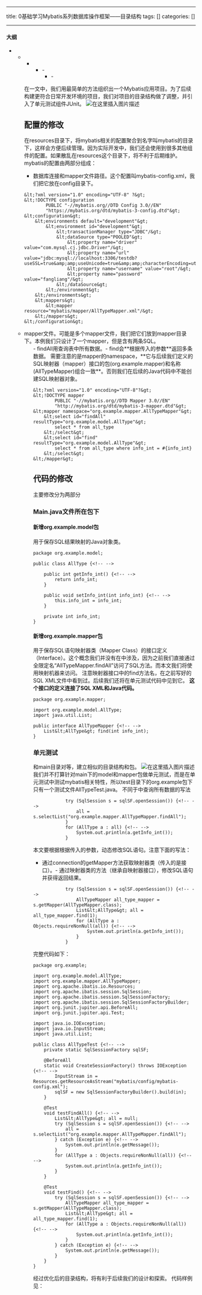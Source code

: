 
--- 
title:  0基础学习Mybatis系列数据库操作框架——目录结构 
tags: []
categories: [] 

---


#### 大纲
- - - <ul><li>- <ul><li>- 


在一文中，我们用最简单的方法组织出一个Mybatis应用项目。为了后续构建更符合日常开发环境的项目，我们对项目的目录结构做了调整，并引入了单元测试组件JUnit。 <img src="https://img-blog.csdnimg.cn/direct/4a85d0d2b9634334a9d9ae2be488c819.png" alt="在这里插入图片描述">

## 配置的修改

在resources目录下，将mybatis相关的配置聚合到名字叫mybatis的目录下，这样会方便后续管理。因为实际开发中，我们还会使用到很多其他组件的配置。如果散乱在resources这个目录下，将不利于后期维护。 mybatis的配置由两部分组成：
- 数据库连接和mapper文件路径。这个配置叫mybatis-config.xml，我们把它放在config目录下。
```
&lt;?xml version="1.0" encoding="UTF-8" ?&gt;
&lt;!DOCTYPE configuration
        PUBLIC "-//mybatis.org//DTD Config 3.0//EN"
        "https://mybatis.org/dtd/mybatis-3-config.dtd"&gt;
&lt;configuration&gt;
    &lt;environments default="development"&gt;
        &lt;environment id="development"&gt;
            &lt;transactionManager type="JDBC"/&gt;
            &lt;dataSource type="POOLED"&gt;
                &lt;property name="driver" value="com.mysql.cj.jdbc.Driver"/&gt;
                &lt;property name="url" value="jdbc:mysql://localhost:3306/testdb?useSSL=true&amp;amp;useUnicode=true&amp;amp;characterEncoding=utf8"/&gt;
                &lt;property name="username" value="root"/&gt;
                &lt;property name="password" value="fangliang"/&gt;
            &lt;/dataSource&gt;
        &lt;/environment&gt;
    &lt;/environments&gt;
    &lt;mappers&gt;
        &lt;mapper resource="mybatis/mapper/AllTypeMapper.xml"/&gt;
    &lt;/mappers&gt;
&lt;/configuration&gt;

```
<li>mapper文件。可能是多个mapper文件，我们把它们放到mapper目录下。本例我们只设计了一个mapper，但是含有两条SQL。 
  <ul>- findAll用查询表中所有数据。- find会**根据传入的参数**返回多条数据。
需要注意的是mapper的namespace，**它与后续我们定义的SQL映射器（mapper）接口的包(org.example.mapper)和名称(AllTypeMapper)组合一致**。否则我们在后续的Java代码中不能创建SQL映射器对象。

```
&lt;?xml version="1.0" encoding="UTF-8"?&gt;
&lt;!DOCTYPE mapper
        PUBLIC "-//mybatis.org//DTD Mapper 3.0//EN"
        "http://mybatis.org/dtd/mybatis-3-mapper.dtd"&gt;
&lt;mapper namespace="org.example.mapper.AllTypeMapper"&gt;
    &lt;select id="findAll" resultType="org.example.model.AllType"&gt;
        select * from all_type
    &lt;/select&gt;
    &lt;select id="find" resultType="org.example.model.AllType"&gt;
        select * from all_type where info_int = #{info_int}
    &lt;/select&gt;
&lt;/mapper&gt;

```

## 代码的修改

主要修改分为两部分

### Main.java文件所在包下

#### 新增org.example.model包

用于保存SQL结果映射的Java对象类。

```
package org.example.model;

public class AllType {<!-- -->

    public int getInfo_int() {<!-- -->
        return info_int;
    }

    public void setInfo_int(int info_int) {<!-- -->
        this.info_int = info_int;
    }

    private int info_int;
}

```

#### 新增org.example.mapper包

用于保存SQL语句映射器类（Mapper Class）的接口定义（Interface）。这个概念我们并没有在中涉及，因为之前我们直接通过全限定名“AllTypeMapper.findAll”访问了SQL方法。而本文我们将使用映射机器来访问。 注意映射器接口中的find方法名，在之前写好的SQL XML文件中看到过。后续我们还将在单元测试代码中见到它。 **这个接口的定义连接了SQL XML和Java代码。**

```
package org.example.mapper;

import org.example.model.AllType;
import java.util.List;

public interface AllTypeMapper {<!-- -->
    List&lt;AllType&gt; find(int info_int);
}

```

### 单元测试

和main目录对等，建立相似的目录结构和包。 <img src="https://img-blog.csdnimg.cn/direct/868963083f644afaa2d3834f061d961e.png" alt="在这里插入图片描述"> 我们并不打算针对main下的model和mapper包做单元测试，而是在单元测试中测试mybatis相关特性，所以test目录下的org.example包下只有一个测试文件AllTypeTest.java。 不同于中查询所有数据的写法

```
            try (SqlSession s = sqlSF.openSession()) {<!-- -->
                all = s.selectList("org.example.mapper.AllTypeMapper.findAll");
            }
            for (AllType a : all) {<!-- -->
                System.out.println(a.getInfo_int());
            }

```

本文要根据根据传入的参数，动态修改SQL语句。注意下面的写法：
- 通过connection的getMapper方法获取映射器类（传入的是接口）。- 通过映射器类的方法（继承自映射器接口），修改SQL语句并获得返回结果。
```
            try (SqlSession s = sqlSF.openSession()) {<!-- -->
                AllTypeMapper all_type_mapper = s.getMapper(AllTypeMapper.class);
                List&lt;AllType&gt; all = all_type_mapper.find(1);
                for (AllType a : Objects.requireNonNull(all)) {<!-- -->
                	System.out.println(a.getInfo_int());
            	}
            }

```

完整代码如下：

```
package org.example;

import org.example.model.AllType;
import org.example.mapper.AllTypeMapper;
import org.apache.ibatis.io.Resources;
import org.apache.ibatis.session.SqlSession;
import org.apache.ibatis.session.SqlSessionFactory;
import org.apache.ibatis.session.SqlSessionFactoryBuilder;
import org.junit.jupiter.api.BeforeAll;
import org.junit.jupiter.api.Test;

import java.io.IOException;
import java.io.InputStream;
import java.util.List;

public class AllTypeTest {<!-- -->
    private static SqlSessionFactory sqlSF;

    @BeforeAll
    static void CreateSessionFactory() throws IOException {<!-- -->
        InputStream in = Resources.getResourceAsStream("mybatis/config/mybatis-config.xml");
        sqlSF = new SqlSessionFactoryBuilder().build(in);
    }
    
    @Test
    void testFindAll() {<!-- -->
        List&lt;AllType&gt; all = null;
        try (SqlSession s = sqlSF.openSession()) {<!-- -->
            all = s.selectList("org.example.mapper.AllTypeMapper.findAll");
        } catch (Exception e) {<!-- -->
            System.out.println(e.getMessage());
        }
        for (AllType a : Objects.requireNonNull(all)) {<!-- -->
            System.out.println(a.getInfo_int());
        }
    }

    @Test
    void testFind() {<!-- -->
        try (SqlSession s = sqlSF.openSession()) {<!-- -->
            AllTypeMapper all_type_mapper = s.getMapper(AllTypeMapper.class);
            List&lt;AllType&gt; all = all_type_mapper.find(1);
            for (AllType a : Objects.requireNonNull(all)) {<!-- -->
                System.out.println(a.getInfo_int());
            }
        } catch (Exception e) {<!-- -->
            System.out.println(e.getMessage());
        }
    }
}

```

经过优化后的目录结构，将有利于后续我们的设计和探索。 代码样例见：
